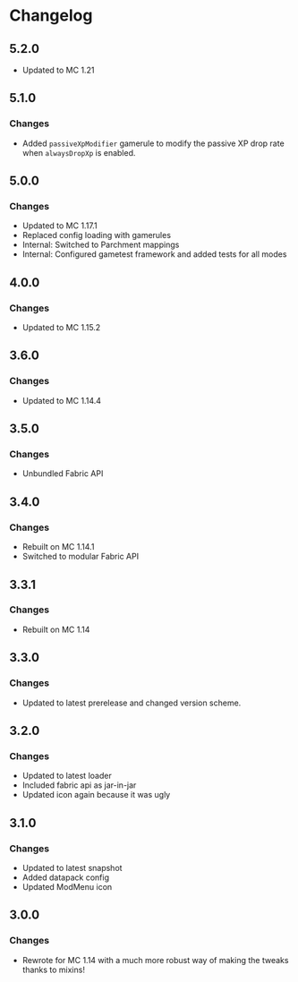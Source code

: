 # Changelog

## 5.2.0

- Updated to MC 1.21

## 5.1.0

### Changes

- Added `passiveXpModifier` gamerule to modify the passive XP drop rate when `alwaysDropXp` is enabled.

## 5.0.0

### Changes

- Updated to MC 1.17.1
- Replaced config loading with gamerules
- Internal: Switched to Parchment mappings
- Internal: Configured gametest framework and added tests for all modes

## 4.0.0

### Changes

- Updated to MC 1.15.2

## 3.6.0

### Changes

- Updated to MC 1.14.4

## 3.5.0

### Changes

- Unbundled Fabric API

## 3.4.0

### Changes

- Rebuilt on MC 1.14.1
- Switched to modular Fabric API

## 3.3.1

### Changes

- Rebuilt on MC 1.14

## 3.3.0

### Changes

- Updated to latest prerelease and changed version scheme.

## 3.2.0

### Changes

- Updated to latest loader
- Included fabric api as jar-in-jar
- Updated icon again because it was ugly

## 3.1.0

### Changes

- Updated to latest snapshot
- Added datapack config
- Updated ModMenu icon

## 3.0.0

### Changes

- Rewrote for MC 1.14 with a much more robust way of making the tweaks thanks to mixins!
